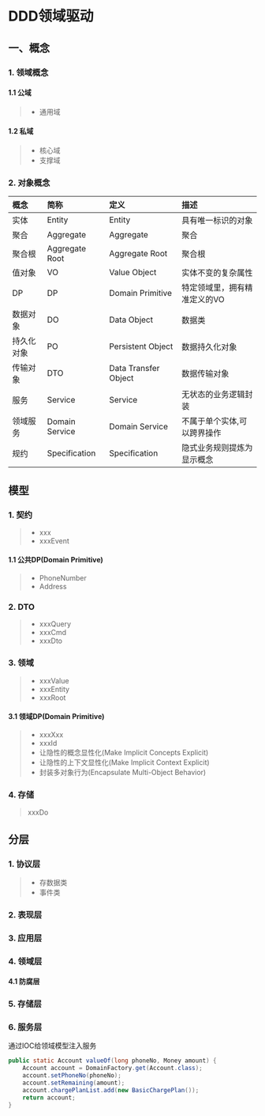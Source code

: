 # DDD领域驱动

## 一、概念
### 1. 领域概念
#### 1.1 公域
>* 通用域

#### 1.2 私域
>* 核心域
>* 支撑域

### 2. 对象概念
|概念|简称|定义|描述|
|:--|:--|:--|:--|
|实体|Entity|Entity|具有唯一标识的对象|
|聚合|Aggregate|Aggregate|聚合|
|聚合根|Aggregate Root|Aggregate Root|聚合根|
|值对象|VO|Value Object|实体不变的复杂属性|
|DP|DP|Domain Primitive|特定领域里，拥有精准定义的VO|
|数据对象|DO|Data Object|数据类|
|持久化对象|PO|Persistent Object|数据持久化对象|
|传输对象|DTO|Data Transfer Object|数据传输对象|
|服务|Service|Service|无状态的业务逻辑封装|
|领域服务|Domain Service|Domain Service|不属于单个实体,可以跨界操作|
|规约|Specification|Specification|隐式业务规则提炼为显示概念|


## 模型
### 1. 契约
>* xxx
>* xxxEvent

#### 1.1 公共DP(Domain Primitive)
>* PhoneNumber
>* Address

### 2. DTO
>* xxxQuery
>* xxxCmd
>* xxxDto

### 3. 领域
>* xxxValue
>* xxxEntity
>* xxxRoot

#### 3.1 领域DP(Domain Primitive)
>* xxxXxx
>* xxxId
>* 让隐性的概念显性化(Make Implicit Concepts Explicit)
>* 让隐性的上下文显性化(Make Implicit Context Explicit)
>* 封装多对象行为(Encapsulate Multi-Object Behavior)

### 4. 存储
>xxxDo

## 分层
### 1. 协议层
>* 存数据类
>* 事件类

### 2. 表现层

### 3. 应用层

### 4. 领域层
#### 4.1 防腐层

### 5. 存储层

### 6. 服务层

通过IOC给领域模型注入服务
~~~java
public static Account valueOf(long phoneNo, Money amount) {
    Account account = DomainFactory.get(Account.class);
    account.setPhoneNo(phoneNo);
    account.setRemaining(amount);
    account.chargePlanList.add(new BasicChargePlan());
    return account;
}
~~~